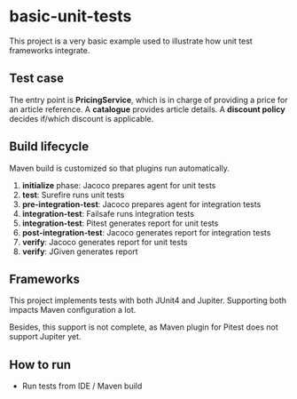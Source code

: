 # basic-unit-tests

This project is a very basic example used to illustrate how unit test frameworks integrate.

## Test case

The entry point is **PricingService**, which is in charge of providing a price for an article reference.
A **catalogue** provides article details. A **discount policy** decides if/which discount is applicable.

## Build lifecycle

Maven build is customized so that plugins run automatically.

1. **initialize** phase: Jacoco prepares agent for unit tests
2. **test**: Surefire runs unit tests
3. **pre-integration-test**: Jacoco prepares agent for integration tests
4. **integration-test**: Failsafe runs integration tests
4. **integration-test**: Pitest generates report for unit tests
5. **post-integration-test**: Jacoco generates report for integration tests
6. **verify**: Jacoco generates report for unit tests
6. **verify**: JGiven generates report

## Frameworks

This project implements tests with both JUnit4 and Jupiter. Supporting both impacts Maven configuration a lot.

Besides, this support is not complete, as Maven plugin for Pitest does not support Jupiter yet.

## How to run

 - Run tests from IDE / Maven build